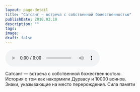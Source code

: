 ```yaml
---
layout: page-detail
title: "Сатсанг — встреча с собственной божественностью"
publishDate: 2010.03.18
description: ""
tags:
image:
draft: false
---
```


<audio title="2010.03.18 - Сатсанг — встреча с собственной божественностью.mp3" src="/upload/iblock/11b/11b80ce26f8b326882528a4a4580236e.mp3" controls=""></audio>

 Сатсанг — встреча с собственной божественностью.  
 История о том как накормили Дурвасу и 10000 воинов.  
 Знаки, указывающие на место перерождения. Сила памяти   

  
